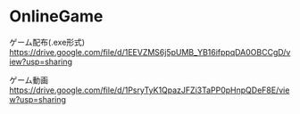 # OnlineGame


ゲーム配布(.exe形式)  
https://drive.google.com/file/d/1EEVZMS6j5pUMB_YB16ifppqDA0OBCCgD/view?usp=sharing


ゲーム動画  
https://drive.google.com/file/d/1PsryTyK1QpazJFZi3TaPP0pHnpQDeF8E/view?usp=sharing
